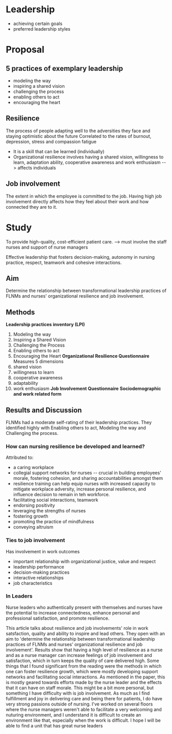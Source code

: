 # Leadership
- achieving certain goals
- preferred leadership styles

# Proposal
## 5 practices of exemplary leadership
- modeling the way
- inspiring a shared vision
- challenging the process
- enabling others to act
- encouraging the heart
## Resilience 
The process of people adapting well to the adversities they face and staying optimistic about the future
Correlated to the rates of burnout, depression, stress and compassion fatigue
- It is a skill that can be learned (individually)
- Organizational resilience involves having a shared vision, willingness to learn, adaptation ability, cooperative awareness and work enthusiasm --> affects individuals
## Job involvement
The extent in which the employee is committed to the job.
Having high job involvement directly affects how they feel about their work and how connected they are to it. 

# Study
To provide high-quality, cost-efficient patient care. 
--> must involve the staff nurses and support of nurse managers

Effective leadership that fosters decision-making, autonomy in nursing practice, respect, teamwork and cohesive interactions. 
## Aim
Determine the relationship between transformational leadership practices of FLNMs and nurses' organizational resilience and job involvement. 
## Methods
**Leadership practices inventory (LPI)**
1. Modeling the way
2. Inspiring a Shared Vision
3. Challenging the Process
4. Enabling others to act
5. Encouraging the Heart
**Organizational Resilience Questionnaire**
Measures 5 dimensions
1. shared vision
2. willingness to learn
3. cooperative awareness
4. adaptability
5. work enthusiasm
**Job Involvement Questionnaire**
**Sociodemographic and work related form**
## Results and Discussion
FLNMs had a moderate self-rating of their leadership practices. They identified highly with Enabling others to act, Modeling the way and Challenging the process. 
### How can nursing resilience be developed and learned? 
Attributed to:
- a caring workplace
- collegial support networks for nurses -- crucial in building employees' morale, fostering cohesion, and sharing accountabilities amongst them
- resilience training can help equip nurses with increased capacity to mitigate workplace adversity, increase personal resilience, and influence decision to remain in teh workforce. 
- facilitating social interactions, teamwork
- endorsing positivity
- leveraging the strengths of nurses
- fostering growth
- promoting the practice of mindfulness 
- conveying altruism
### Ties to job involvement 
Has involvement in work outcomes
- important relationship with organizational justice, value and respect
- leadership performance
- decision-making practices
- interactive relationships 
- job characteristics
### In Leaders
Nurse leaders who authentically present with themselves and nurses have the potential to increase connectedness, enhance personal and professional satisfaction, and promote resilience. 

This article talks about resilience and job involvements' role in work satsfaction, quality and ability to inspire and lead others. They open with an aim to 'determine the relationship between transformational leadership practices of FLNMs and nurses' organizational resilience and job involvement'. Results show that having a high level of resilience as a nurse and as a nurse manager can increase feelings of job involvement and satisfaction, which in turn keeps the quality of care delivered high. Some things that I found significant from the reading were the methods in which one can foster resilience growth, which were mostly developing support networks and facilitating social interactions. As mentioned in the paper, this is mostly geared towards efforts made by the nurse leader and the effects that it can have on staff morale. 
This might be a bit more personal, but something I have difficulty with is job involvement. As much as I find fulfillment and joy in delivering care and being there for patients, I do have very strong passions outside of nursing. I've worked on several floors where the nurse managers weren't able to facilitate a very welcoming and nuturing environment, and I understand it is difficult to create an environment like that, especially when the work is difficult. I hope I will be able to find a unit that has great nurse leaders 